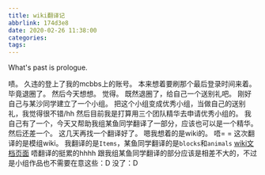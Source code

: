 ```yaml
---
title: wiki翻译记
abbrlink: 174d3e8
date: 2020-02-26 11:38:00
categories:
tags:
---
```

What's past is prologue.

<!--more-->

啧。
久违的登上了我的mcbbs上的账号。
本来想着要刷那个最后登录时间来着。
毕竟退圈了。
然后今天想想。
觉得。
既然退圈了，给自己一个送别礼吧。
刚好自己与某沙同学建立了一个小组。
把这个小组变成优秀小组，当做自己的送别礼，我觉得很不错/hh
然后目前我是打算用三个团队精华去申请优秀小组的。
我自己有了一个，今天又帮助我组某鱼同学翻译了一部分，应该也可以是一个精华。
然后还差一个。
这几天再找一个翻译好了。
嗯我想着的是wiki的。
唔= =
这次翻译的是模组wiki。
我翻译的是`Items`，某鱼同学翻译的是`blocks`和`animals`
[wiki文档页面][1]
唔翻译的挺累的hhhh
跟我组某鱼同学翻译的部分应该是相差不大的，不过是小组作品也不需要在意这些：D
没了：D


[1]: http://www.animaniamod.net/index.php/Main_Page
